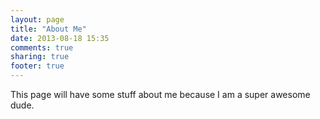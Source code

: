 ```yaml
---
layout: page
title: "About Me"
date: 2013-08-18 15:35
comments: true
sharing: true
footer: true
---
```


This page will have some stuff about me because I am a super awesome dude.
